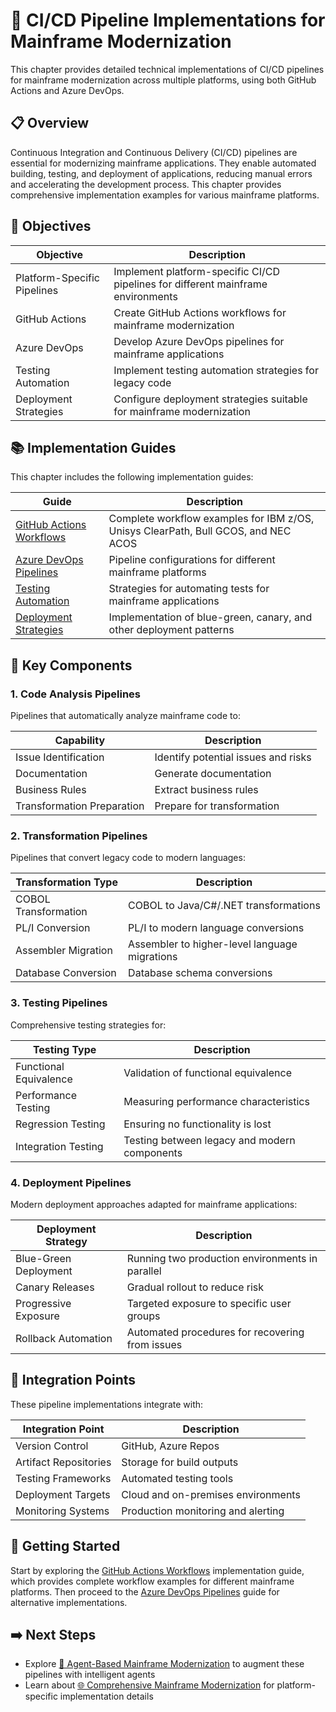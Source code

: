 # 🔄 CI/CD Pipeline Implementations for Mainframe Modernization

This chapter provides detailed technical implementations of CI/CD pipelines for mainframe modernization across multiple platforms, using both GitHub Actions and Azure DevOps.

## 📋 Overview

Continuous Integration and Continuous Delivery (CI/CD) pipelines are essential for modernizing mainframe applications. They enable automated building, testing, and deployment of applications, reducing manual errors and accelerating the development process. This chapter provides comprehensive implementation examples for various mainframe platforms.

## 🎯 Objectives

| Objective | Description |
|-----------|-------------|
| Platform-Specific Pipelines | Implement platform-specific CI/CD pipelines for different mainframe environments |
| GitHub Actions | Create GitHub Actions workflows for mainframe modernization |
| Azure DevOps | Develop Azure DevOps pipelines for mainframe applications |
| Testing Automation | Implement testing automation strategies for legacy code |
| Deployment Strategies | Configure deployment strategies suitable for mainframe modernization |

## 📚 Implementation Guides

This chapter includes the following implementation guides:

| Guide | Description |
|-------|-------------|
| [GitHub Actions Workflows](github-actions-workflows.md) | Complete workflow examples for IBM z/OS, Unisys ClearPath, Bull GCOS, and NEC ACOS |
| [Azure DevOps Pipelines](azure-devops-pipelines.md) | Pipeline configurations for different mainframe platforms |
| [Testing Automation](testing-automation.md) | Strategies for automating tests for mainframe applications |
| [Deployment Strategies](deployment-strategies.md) | Implementation of blue-green, canary, and other deployment patterns |

## 🧩 Key Components

### 1. Code Analysis Pipelines

Pipelines that automatically analyze mainframe code to:

| Capability | Description |
|------------|-------------|
| Issue Identification | Identify potential issues and risks |
| Documentation | Generate documentation |
| Business Rules | Extract business rules |
| Transformation Preparation | Prepare for transformation |

### 2. Transformation Pipelines

Pipelines that convert legacy code to modern languages:

| Transformation Type | Description |
|--------------------|-------------|
| COBOL Transformation | COBOL to Java/C#/.NET transformations |
| PL/I Conversion | PL/I to modern language conversions |
| Assembler Migration | Assembler to higher-level language migrations |
| Database Conversion | Database schema conversions |

### 3. Testing Pipelines

Comprehensive testing strategies for:

| Testing Type | Description |
|--------------|-------------|
| Functional Equivalence | Validation of functional equivalence |
| Performance Testing | Measuring performance characteristics |
| Regression Testing | Ensuring no functionality is lost |
| Integration Testing | Testing between legacy and modern components |

### 4. Deployment Pipelines

Modern deployment approaches adapted for mainframe applications:

| Deployment Strategy | Description |
|--------------------|-------------|
| Blue-Green Deployment | Running two production environments in parallel |
| Canary Releases | Gradual rollout to reduce risk |
| Progressive Exposure | Targeted exposure to specific user groups |
| Rollback Automation | Automated procedures for recovering from issues |

## 🔧 Integration Points

These pipeline implementations integrate with:

| Integration Point | Description |
|-------------------|-------------|
| Version Control | GitHub, Azure Repos |
| Artifact Repositories | Storage for build outputs |
| Testing Frameworks | Automated testing tools |
| Deployment Targets | Cloud and on-premises environments |
| Monitoring Systems | Production monitoring and alerting |

## 🚀 Getting Started

Start by exploring the [GitHub Actions Workflows](github-actions-workflows.md) implementation guide, which provides complete workflow examples for different mainframe platforms. Then proceed to the [Azure DevOps Pipelines](azure-devops-pipelines.md) guide for alternative implementations.

## ➡️ Next Steps

- Explore [🧠 Agent-Based Mainframe Modernization](../12-agent-based-modernization/README.md) to augment these pipelines with intelligent agents
- Learn about [🌐 Comprehensive Mainframe Modernization](../13-comprehensive-mainframe-modernization/README.md) for platform-specific implementation details 